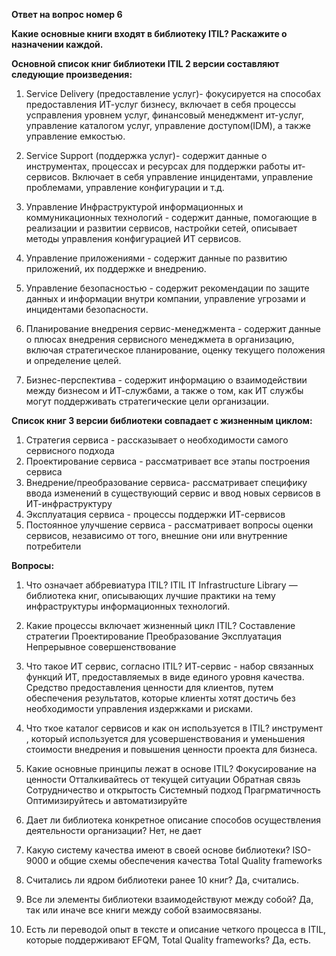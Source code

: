 **Ответ на вопрос номер 6**

**Какие основные книги входят в библиотеку ITIL? Раскажите о назначении каждой.**

**Основной список книг библиотеки ITIL 2 версии составляют следующие произведения:**

1. Service Delivery (предоставление услуг)- фокусируется на способах предоставления ИТ-услуг бизнесу, включает в себя процессы усправления уровнем услуг, финансовый менеджмент ит-услуг, управление каталогом услуг, управление доступом(IDM), а также управление емкостью. 

2. Service Support (поддержка услуг)- содержит данные о инструментах, процессах и ресурсах для поддержки работы ит-сервисов. Включает в себя управление инцидентами, управление проблемами, управление конфигурации и т.д.

3. Управление Инфраструктурой информационных и коммуникационных технологий - содержит данные, помогающие в реализации и развитии сервисов, настройки сетей, описывает методы управления конфигурацией ИТ сервисов.

4. Управление приложениями - содержит данные по развитию приложений, их поддержке и внедрению.

5. Управление безопасностью - содержит рекомендации по защите данных и информации внутри компании, управление угрозами и инцидентами безопасности.

6. Планирование внедрения сервис-менеджмента - содержит данные о  плюсах внедрения сервисного менеджмета в организацию, включая стратегическое планирование, оценку текущего положения и определение целей.

7. Бизнес-перспектива - содержит информацию о взаимодействии между бизнесом и ИТ-службами, а также о том, как ИТ службы могут поддерживать стратегические цели организации.
   
**Список книг 3 версии библиотеки совпадает с жизненным циклом:**
1. Стратегия сервиса - рассказывает о необходимости самого сервисного подхода
2. Проектирование сервиса - рассматривает все этапы построения сервиса
3. Внедрение/преобразование сервиса- рассматривает специфику ввода изменений в существующий сервис и ввод новых сервисов  в ИТ-инфраструктуру
4. Эксплуатация сервиса  - процессы поддержки ИТ-сервисов
5. Постоянное улучшение сервиса - рассматривает вопросы оценки сервисов, независимо от того, внешние они или внутренние потребители

**Вопросы:**
1. Что означает аббревиатура ITIL?
ITIL IT Infrastructure Library — библиотека книг, описывающих лучшие практики на тему инфраструктуры информационных технологий.

2. Какие процессы включает жизненный цикл ITIL?
Составление стратегии
Проектирование
Преобразование
Эксплуатация
Непрерывное совершенствование

3. Что такое ИТ сервис, согласно ITIL?
ИТ-сервис - набор связанных функций ИТ, предоставляемых в виде единого уровня качества. Средство предоставления ценности для клиентов, путем обеспечения результатов, которые клиенты хотят достичь без необходимости управления издержками и рисками.

4. Что ткое каталог сервисов и как он используется в ITIL?
инструмент , который используется для усовершенствования и уменьшения стоимости внедрения и повышения ценности проекта для бизнеса.

5. Какие основные принципы лежат в основе ITIL?
Фокусирование на ценности
Отталкивайтесь от текущей ситуации
Обратная связь
Сотрудничество и открытость
Системный подход
Прагрматичность
Оптимизируйтесь и автоматизируйте

6. Дает ли библиотека конкретное описание способов осуществления деятельности организации?
Нет, не дает

7. Какую систему качества имеют в своей основе библиотеки?
ISO-9000 и общие схемы обеспечения качества Total Quality frameworks

8. Считались ли ядром библиотеки ранее 10 книг?
Да, считались.

9. Все ли элементы библиотеки взаимодействуют между собой?
Да, так или иначе все книги между собой взаимосвязаны.

10. Есть ли переводой опыт в тексте и описание четкого процесса в ITIL, которые поддерживают EFQM, Total Quality frameworks?
Да, есть.
